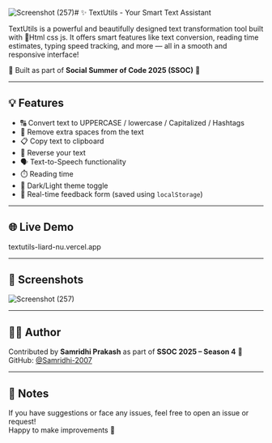 ![Screenshot (257)](https://github.com/user-attachments/assets/8616e8da-9208-4b4a-89ee-7efea31fbf1e)# ✨ TextUtils - Your Smart Text Assistant

TextUtils is a powerful and beautifully designed text transformation tool built with 💙Html css js. It offers smart features like text conversion, reading time estimates, typing speed tracking, and more — all in a smooth and responsive interface!

🔧 Built as part of **Social Summer of Code 2025 (SSOC)** 🚀

---

## 💡 Features

- 🔠 Convert text to UPPERCASE / lowercase / Capitalized / Hashtags
- 🧹 Remove extra spaces from the text
- 📋 Copy text to clipboard
- 🔁 Reverse your text
- 🗣️ Text-to-Speech functionality
- ⏱️ Reading time 
- 🌙 Dark/Light theme toggle
- 💬 Real-time feedback form (saved using `localStorage`)

---

## 🌐 Live Demo

textutils-liard-nu.vercel.app



---

## 📸 Screenshots

![Screenshot (257)](https://github.com/user-attachments/assets/dd079658-32a9-4c78-9fde-4bf7c7e54a2c)

----

## 👩‍💻 Author

Contributed by **Samridhi Prakash** as part of **SSOC 2025 – Season 4** 💛  
GitHub: [@Samridhi-2007](https://github.com/Samridhi-2007)

---

## 📝 Notes

If you have suggestions or face any issues, feel free to open an issue or request!  
Happy to make improvements 🙌

